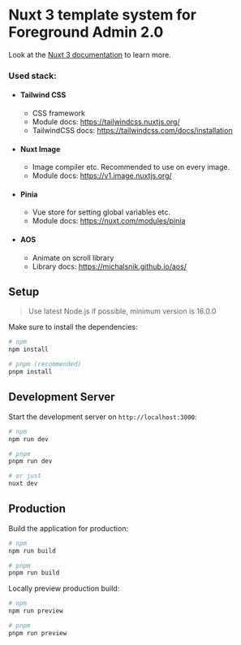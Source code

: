 # Nuxt 3 template system for Foreground Admin 2.0

Look at the [Nuxt 3 documentation](https://nuxt.com/docs/getting-started/introduction) to learn more.

### Used stack:

- #### Tailwind CSS
  * CSS framework
  * Module docs: https://tailwindcss.nuxtjs.org/
  * TailwindCSS docs: https://tailwindcss.com/docs/installation

- #### Nuxt Image
  * Image compiler etc. Recommended to use on every image.
  * Module docs: https://v1.image.nuxtjs.org/

- #### Pinia
  * Vue store for setting global variables etc.
  * Module docs: https://nuxt.com/modules/pinia

- #### AOS
  * Animate on scroll library
  * Library docs: https://michalsnik.github.io/aos/


## Setup

> Use latest Node.js if possible, minimum version is 16.0.0

Make sure to install the dependencies:

```bash
# npm
npm install

# pnpm (recommended)
pnpm install
```

## Development Server

Start the development server on `http://localhost:3000`:

```bash
# npm
npm run dev

# pnpm
pnpm run dev

# or just
nuxt dev
```

## Production

Build the application for production:

```bash
# npm
npm run build

# pnpm
pnpm run build
```

Locally preview production build:

```bash
# npm
npm run preview

# pnpm
pnpm run preview
```

